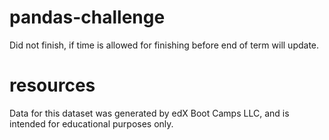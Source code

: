 # pandas-challenge
Did not finish, if time is allowed for finishing before end of term will update.
# resources
Data for this dataset was generated by edX Boot Camps LLC, and is intended for educational purposes only.